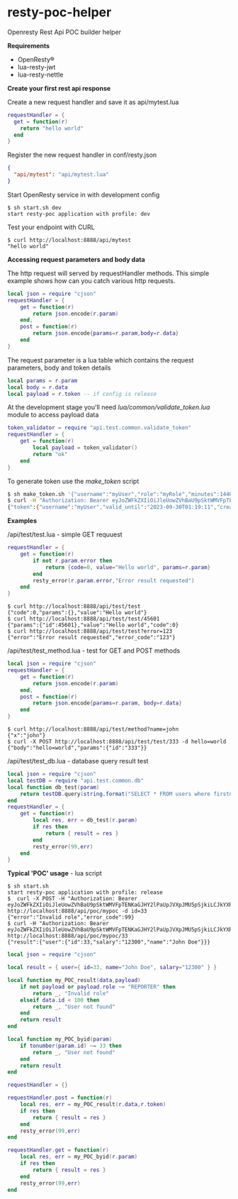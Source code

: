 # resty-poc-helper
Openresty Rest Api POC builder helper

**Requirements**
- OpenResty®
- lua-resty-jwt 
- lua-resty-nettle

**Create your first rest api response**

Create a new request handler and save it as api/mytest.lua

``` lua
requestHandler = {
  get = function(r)
    return "hello world"
  end
}
```

Register the new request handler in conf/resty.json

``` json
{  
  "api/mytest": "api/mytest.lua"
}
```

Start OpenResty service in with development config

```shell
$ sh start.sh dev
start resty-poc application with profile: dev
```

Test your endpoint with CURL

```shell
$ curl http://localhost:8888/api/mytest
"hello world"
```

**Accessing request parameters and body data**

The http request will served by requestHandler methods. This simple example shows how can you catch various http requests.
```lua
local json = require "cjson"
requestHandler = { 
	get = function(r)
		return json.encode(r.param)
	end,
	post = function(r)
		return json.encode{params=r.param,body=r.data}
	end
}
```

The request parameter is a lua table which contains the request parameters, body and token details
```lua
local params = r.param
local body = r.data
local payload = r.token -- if config is release
```

At the development stage you'll need *lua/common/validate_token.lua* module to access payload data

```lua
token_validator = require "api.test.common.validate_token"
requestHandler = {
	get = function(r) 
		local payload = token_validator()
        return "ok"
	end
}
```

To generate token use the *make_token* script

```sh
$ sh make_token.sh '{"username":"myUser","role":"myRole","minutes":1440}' 'http://localhost:8888/api/test/token'
$ curl -H "Authorization: Bearer eyJoZWFkZXIiOiJleUowZVhBaU9pSktWMVFpTENKaGJHY2lPaUpJVXpJMU5pSjkiLCJkYXRhIjoiZXlKamNtVmhkR1ZmWkdGMFpTSTZJakl3TWpNdE1Ea3RNamxVTURFNk1UazZNVEVpTENKMWMyVnlibUZ0WlNJNkltMTVWWE5sY2lJc0luSnZiR1VpT2lKdGVWSnZiR1VpTENKMllXeHBaRjkxYm5ScGJDSTZJakl3TWpNdE1Ea3RNekJVTURFNk1UazZNVEVpZlE9PSIsInNpZ25hdHVyZSI6ImlHMURtd0NST3RIOUxBZGpSSmdBbzdXc2dUS1FJYytzdzU5VW95T1lFKzQ9In0=" http://localhost:8888/api/test/token
{"token":{"username":"myUser","valid_until":"2023-09-30T01:19:11","create_date":"2023-09-29T01:19:11","role":"myRole"}}
```

**Examples**

/api/test/test.lua - simple GET requuest

```lua
requestHandler = { 
	get = function(r)
		if not r.param.error then
			return {code=0, value="Hello world", params=r.param}                     
		end
		resty_error(r.param.error,"Error result requested")
	end
}
```

```shell
$ curl http://localhost:8888/api/test/test
{"code":0,"params":{},"value":"Hello world"}
$ curl http://localhost:8888/api/test/test/45601
{"params":{"id":45601},"value":"Hello world","code":0}
$ curl http://localhost:8888/api/test/test?error=123
{"error":"Error result requested","error_code":"123"}
```

/api/test/test_method.lua - test for GET and POST methods

```lua
local json = require "cjson"
requestHandler = { 
	get = function(r)
		return json.encode(r.param)
	end,
	post = function(r)
		return json.encode{params=r.param, body=r.data}
	end
}
```

```shell
$ curl http://localhost:8888/api/test/method?name=john
{"x":"john"}
$ curl -X POST http://localhost:8888/api/test/test/333 -d hello=world
{"body":"hello=world","params":{"id":"333"}}
```

/api/test/test_db.lua - database query result test 

```lua
local json = require "cjson"
local testDB = require "api.test.common.db"
local function db_test(param)
	return testDB.query(string.format("SELECT * FROM users where firstname='%s'", tostring(param.firstname)))
end
requestHandler = { 
	get = function(r)
		local res, err = db_test(r.param)
		if res then
			return { result = res }                      
		end
		resty_error(99,err)	
	end
}
```

**Typical 'POC' usage** - lua script

```shell
$ sh start.sh
start resty-poc application with profile: release
$  curl -X POST -H "Authorization: Bearer eyJoZWFkZXIiOiJleUowZVhBaU9pSktWMVFpTENKaGJHY2lPaUpJVXpJMU5pSjkiLCJkYXRhIjoiZXlKamNtVmhkR1ZmWkdGMFpTSTZJakl3TWpNdE1Ea3RNamxVTURFNk1UazZNVEVpTENKMWMyVnlibUZ0WlNJNkltMTVWWE5sY2lJc0luSnZiR1VpT2lKdGVWSnZiR1VpTENKMllXeHBaRjkxYm5ScGJDSTZJakl3TWpNdE1Ea3RNekJVTURFNk1UazZNVEVpZlE9PSIsInNpZ25hdHVyZSI6ImlHMURtd0NST3RIOUxBZGpSSmdBbzdXc2dUS1FJYytzdzU5VW95T1lFKzQ9In0=" http://localhost:8888/api/poc/mypoc -d id=33
{"error":"Invalid role","error_code":99}
$ curl -H "Authorization: Bearer eyJoZWFkZXIiOiJleUowZVhBaU9pSktWMVFpTENKaGJHY2lPaUpJVXpJMU5pSjkiLCJkYXRhIjoiZXlKamNtVmhkR1ZmWkdGMFpTSTZJakl3TWpNdE1Ea3RNamxVTURFNk1UazZNVEVpTENKMWMyVnlibUZ0WlNJNkltMTVWWE5sY2lJc0luSnZiR1VpT2lKdGVWSnZiR1VpTENKMllXeHBaRjkxYm5ScGJDSTZJakl3TWpNdE1Ea3RNekJVTURFNk1UazZNVEVpZlE9PSIsInNpZ25hdHVyZSI6ImlHMURtd0NST3RIOUxBZGpSSmdBbzdXc2dUS1FJYytzdzU5VW95T1lFKzQ9In0=" http://localhost:8888/api/poc/mypoc/33
{"result":{"user":{"id":33,"salary":"12300","name":"John Doe"}}}
```

```lua
local json = require "cjson"

local result = { user={ id=33, name="John Doe", salary="12300" } }

local function my_POC_result(data,payload)
    if not payload or payload.role ~= "REPORTER" then
        return _, "Invalid role"
    elseif data.id < 100 then
        return _, "User not found"
    end
	return result
end

local function my_POC_byid(param)
	if tonumber(param.id) ~= 33 then
        return _, "User not found"
    end
	return result
end

requestHandler = {}

requestHandler.post = function(r)
    local res, err = my_POC_result(r.data,r.token)
    if res then
        return { result = res }                      
    end
    resty_error(99,err)	
end

requestHandler.get = function(r)
    local res, err = my_POC_byid(r.param)
    if res then
        return { result = res }                      
    end
    resty_error(99,err)	
end
```





